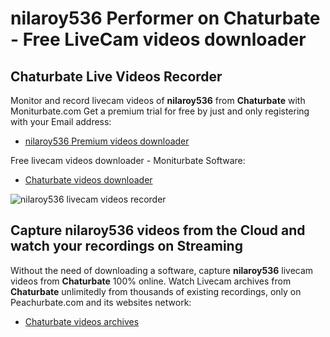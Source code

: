 # nilaroy536 Performer on Chaturbate - Free LiveCam videos downloader

## Chaturbate Live Videos Recorder

Monitor and record livecam videos of **nilaroy536** from **Chaturbate** with Moniturbate.com
Get a premium trial for free by just and only registering with your Email address:
* [nilaroy536 Premium videos downloader](https://moniturbate.com/request-demo-licence-key.html)

Free livecam videos downloader - Moniturbate Software:
* [Chaturbate videos downloader](https://moniturbate.com/moniturbate-download-software.html)

![nilaroy536 livecam videos recorder](https://peachurnet.com/templates/moniturbate-software.png)


## Capture nilaroy536 videos from the Cloud and watch your recordings on Streaming

Without the need of downloading a software, capture **nilaroy536** livecam videos from **Chaturbate** 100% online.
Watch Livecam archives from **Chaturbate** unlimitedly from thousands of existing recordings, only on Peachurbate.com and its websites network:
* [Chaturbate videos archives](https://peachurnet.com/)
